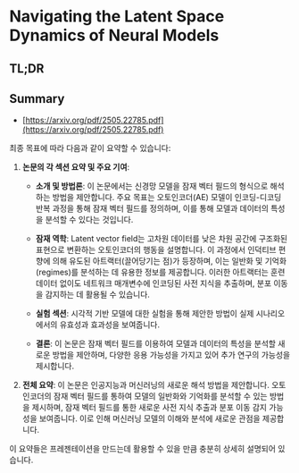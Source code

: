 # Navigating the Latent Space Dynamics of Neural Models
## TL;DR
## Summary
- [https://arxiv.org/pdf/2505.22785.pdf](https://arxiv.org/pdf/2505.22785.pdf)

최종 목표에 따라 다음과 같이 요약할 수 있습니다:

1. **논문의 각 섹션 요약 및 주요 기여**:
    - **소개 및 방법론**: 이 논문에서는 신경망 모델을 잠재 벡터 필드의 형식으로 해석하는 방법을 제안합니다. 주요 목표는 오토인코더(AE) 모델이 인코딩-디코딩 반복 과정을 통해 잠재 벡터 필드를 정의하며, 이를 통해 모델과 데이터의 특성을 분석할 수 있다는 것입니다.
    
    - **잠재 역학**: Latent vector field는 고차원 데이터를 낮은 차원 공간에 구조화된 표현으로 변환하는 오토인코더의 행동을 설명합니다. 이 과정에서 인덕티브 편향에 의해 유도된 아트랙터(끌어당기는 점)가 등장하며, 이는 일반화 및 기억화(regimes)를 분석하는 데 유용한 정보를 제공합니다. 이러한 아트랙터는 훈련 데이터 없이도 네트워크 매개변수에 인코딩된 사전 지식을 추출하며, 분포 이동을 감지하는 데 활용될 수 있습니다.
    
    - **실험 섹션**: 시각적 기반 모델에 대한 실험을 통해 제안한 방법이 실제 시나리오에서의 유효성과 효과성을 보여줍니다.
    
    - **결론**: 이 논문은 잠재 벡터 필드를 이용하여 모델과 데이터의 특성을 분석할 새로운 방법을 제안하며, 다양한 응용 가능성을 가지고 있어 추가 연구의 가능성을 제시합니다.

2. **전체 요약**:
    이 논문은 인공지능과 머신러닝의 새로운 해석 방법을 제안합니다. 오토인코더의 잠재 벡터 필드를 통하여 모델의 일반화와 기억화를 분석할 수 있는 방법을 제시하며, 잠재 벡터 필드를 통한 새로운 사전 지식 추출과 분포 이동 감지 가능성을 보여줍니다. 이로 인해 머신러닝 모델의 이해와 분석에 새로운 관점을 제공합니다. 

이 요약들은 프레젠테이션을 만드는데 활용할 수 있을 만큼 충분히 상세히 설명되어 있습니다.